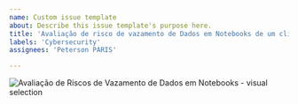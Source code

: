 ```yaml
---
name: Custom issue template
about: Describe this issue template's purpose here.
title: 'Avaliação de risco de vazamento de Dados em Notebooks de um cliente'
labels: 'Cybersecurity'
assignees: 'Peterson PARIS'

---
```



![Avaliação de Riscos de Vazamento de Dados em Notebooks - visual selection](https://github.com/user-attachments/assets/2608f36e-85a5-4c50-8db0-d4979b5876b3)
